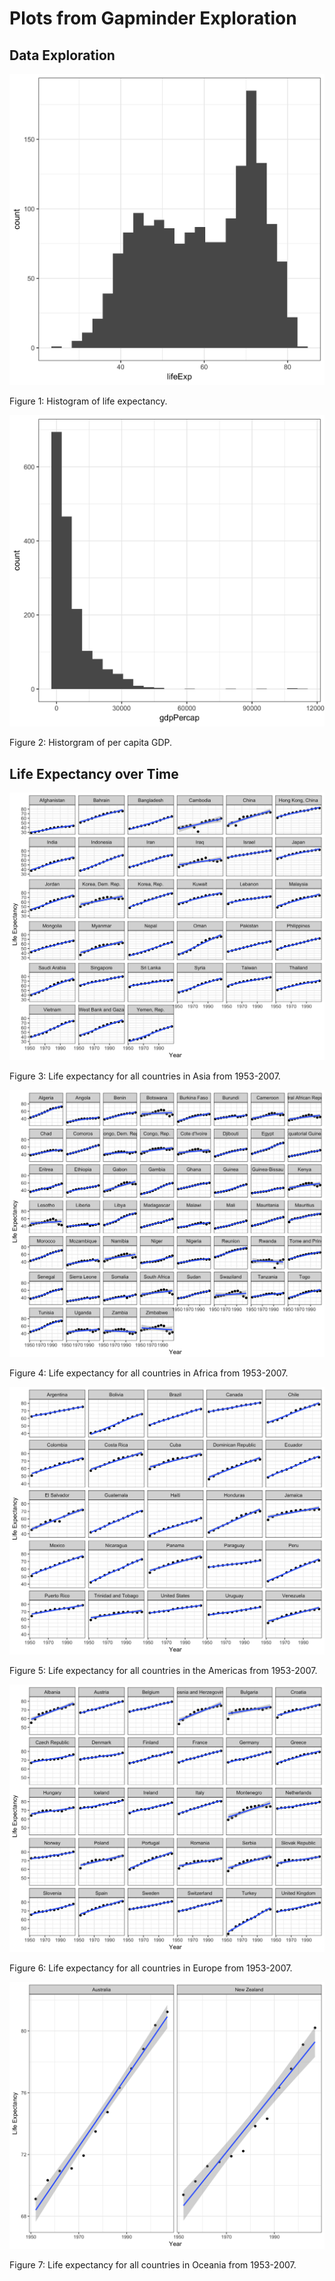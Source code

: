 Plots from Gapminder Exploration
================

Data Exploration
----------------

![](histogram.lifeExp.png)

Figure 1: Histogram of life expectancy.

![](histogram.gdpPercap.png)

Figure 2: Historgram of per capita GDP.

Life Expectancy over Time
-------------------------

![](plot.Asia.png)

Figure 3: Life expectancy for all countries in Asia from 1953-2007.

![](plot.Africa.png)

Figure 4: Life expectancy for all countries in Africa from 1953-2007.

![](plot.Americas.png)

Figure 5: Life expectancy for all countries in the Americas from 1953-2007.

![](plot.Europe.png)

Figure 6: Life expectancy for all countries in Europe from 1953-2007.

![](plot.Oceania.png)

Figure 7: Life expectancy for all countries in Oceania from 1953-2007.
